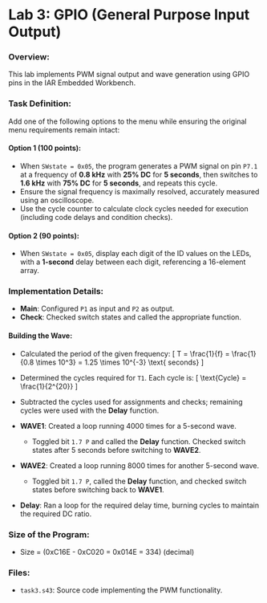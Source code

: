 # Lab 3: GPIO (General Purpose Input Output)

### Overview:
This lab implements PWM signal output and wave generation using GPIO pins in the IAR Embedded Workbench.

### Task Definition:
Add one of the following options to the menu while ensuring the original menu requirements remain intact:

#### Option 1 (100 points):
- When `SWstate = 0x05`, the program generates a PWM signal on pin `P7.1` at a frequency of **0.8 kHz** with **25% DC** for **5 seconds**, then switches to **1.6 kHz** with **75% DC** for **5 seconds**, and repeats this cycle. 
- Ensure the signal frequency is maximally resolved, accurately measured using an oscilloscope.
- Use the cycle counter to calculate clock cycles needed for execution (including code delays and condition checks).

#### Option 2 (90 points):
- When `SWstate = 0x05`, display each digit of the ID values on the LEDs, with a **1-second** delay between each digit, referencing a 16-element array.

### Implementation Details:
- **Main**: Configured `P1` as input and `P2` as output.
- **Check**: Checked switch states and called the appropriate function.

#### Building the Wave:
- Calculated the period of the given frequency:
  \[
  T = \frac{1}{f} = \frac{1}{0.8 \times 10^3} = 1.25 \times 10^{-3} \text{ seconds}
  \]

- Determined the cycles required for `T1`. Each cycle is:
  \[
  \text{Cycle} = \frac{1}{2^{20}}
  \]

- Subtracted the cycles used for assignments and checks; remaining cycles were used with the **Delay** function.

- **WAVE1**: Created a loop running 4000 times for a 5-second wave. 
  - Toggled bit `1.7 P` and called the **Delay** function. Checked switch states after 5 seconds before switching to **WAVE2**.

- **WAVE2**: Created a loop running 8000 times for another 5-second wave.
  - Toggled bit `1.7 P`, called the **Delay** function, and checked switch states before switching back to **WAVE1**.

- **Delay**: Ran a loop for the required delay time, burning cycles to maintain the required DC ratio.

### Size of the Program:
- Size = \(0xC16E - 0xC020 = 0x014E = 334\) (decimal)

### Files:
- `task3.s43`: Source code implementing the PWM functionality.
